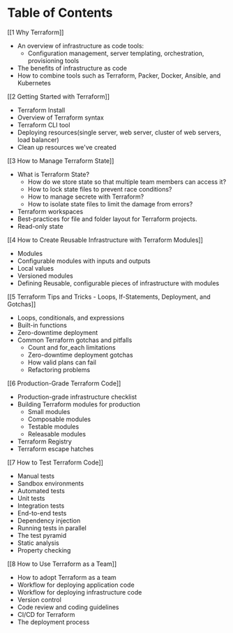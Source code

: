 # Table of Contents
[[1 Why Terraform]]
- An overview of infrastructure as code tools:
	- Configuration management, server templating, orchestration, provisioning tools
- The benefits of infrastructure as code
- How to combine tools such as Terraform, Packer, Docker, Ansible, and Kubernetes   

[[2 Getting Started with Terraform]]
- Terraform Install
- Overview of Terraform syntax
- Terraform CLI tool
- Deploying resources(single server, web server, cluster of web servers, load balancer)
- Clean up resources we've created  

[[3 How to Manage Terraform State]]
- What is Terraform State?
	- How do we store state so that multiple team members can access it?
	- How to lock state files to prevent race conditions?
	- How to manage secrete with Terraform?
	- How to isolate state files to limit the damage from errors?
- Terraform workspaces
- Best-practices for file and folder layout for Terraform projects.
- Read-only state

[[4 How to Create Reusable Infrastructure with Terraform Modules]]
- Modules
- Configurable modules with inputs and outputs
- Local values
- Versioned modules
- Defining Reusable, configurable pieces of infrastructure with modules

[[5 Terraform Tips and Tricks - Loops, If-Statements, Deployment, and Gotchas]]
- Loops, conditionals, and expressions
- Built-in functions
- Zero-downtime deployment
- Common Terraform gotchas and pitfalls
	- Count and for_each limitations
	- Zero-downtime deployment gotchas
	- How valid plans can fail
	- Refactoring problems

[[6 Production-Grade Terraform Code]]
- Production-grade infrastructure checklist
- Building Terraform modules for production
	- Small modules
	- Composable modules
	- Testable modules
	- Releasable modules
- Terraform Registry
- Terraform escape hatches

[[7 How to Test Terraform Code]]
- Manual tests
- Sandbox environments
- Automated tests
- Unit tests
- Integration tests
- End-to-end tests
- Dependency injection
- Running tests in parallel
- The test pyramid
- Static analysis
- Property checking

[[8 How to Use Terraform as a Team]]
- How to adopt Terraform as a team
- Workflow for deploying application code
- Workflow for deploying infrastructure code
- Version control
- Code review and coding guidelines
- CI/CD for Terraform
- The deployment process